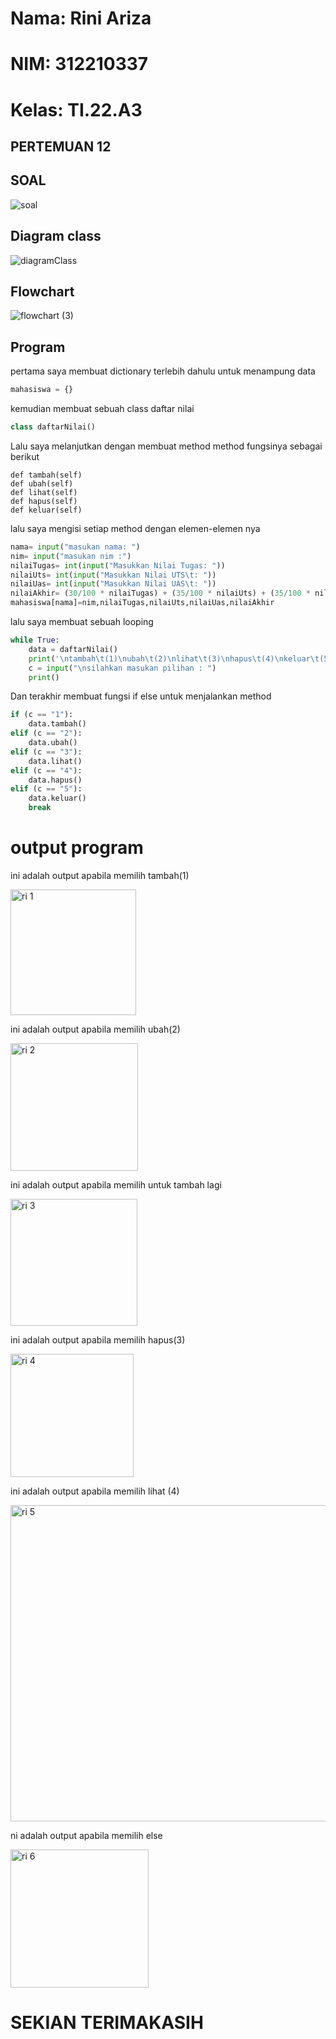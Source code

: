 # Nama: Rini Ariza
# NIM: 312210337
# Kelas: TI.22.A3

## PERTEMUAN 12
## SOAL

![soal](https://user-images.githubusercontent.com/115542704/206460646-4c089e2d-9d9c-427b-a326-d43c633e78d6.png)

## Diagram class

![diagramClass](https://user-images.githubusercontent.com/115542704/206462308-ab57022f-da40-422a-9e52-1c59252d2123.png)

## Flowchart

![flowchart (3)](https://user-images.githubusercontent.com/115542704/206462353-41fd2d95-2329-4f92-9403-e679c5bc1784.png)

## Program

pertama saya membuat dictionary terlebih dahulu untuk menampung data
```python
mahasiswa = {}
```

kemudian membuat sebuah class daftar nilai
```python
class daftarNilai()
```

Lalu saya melanjutkan dengan membuat method method fungsinya sebagai berikut
```
def tambah(self)
def ubah(self)
def lihat(self)
def hapus(self)
def keluar(self)
```

lalu saya mengisi setiap method dengan elemen-elemen nya
```python
nama= input("masukan nama: ")
nim= input("masukan nim :")                                         
nilaiTugas= int(input("Masukkan Nilai Tugas: "))
nilaiUts= int(input("Masukkan Nilai UTS\t: "))            
nilaiUas= int(input("Masukkan Nilai UAS\t: "))             
nilaiAkhir= (30/100 * nilaiTugas) + (35/100 * nilaiUts) + (35/100 * nilaiUas)
mahasiswa[nama]=nim,nilaiTugas,nilaiUts,nilaiUas,nilaiAkhir
```

lalu saya membuat sebuah looping
```python
while True:
    data = daftarNilai()
    print('\ntambah\t(1)\nubah\t(2)\nlihat\t(3)\nhapus\t(4)\nkeluar\t(5)')
    c = input("\nsilahkan masukan pilihan : ")
    print()
```

Dan terakhir membuat fungsi if else untuk menjalankan method
```python
if (c == "1"):
    data.tambah()
elif (c == "2"):
    data.ubah()
elif (c == "3"):
    data.lihat()
elif (c == "4"):
    data.hapus()
elif (c == "5"):
    data.keluar()
    break    
```

# output program

ini adalah output apabila memilih tambah(1)

<img width="201" alt="ri 1" src="https://user-images.githubusercontent.com/115542704/206483140-39549453-0508-4cce-bbb3-d7f73d897270.png">

ini adalah output apabila memilih ubah(2)

<img width="204" alt="ri 2" src="https://user-images.githubusercontent.com/115542704/206483199-e31314e6-d2ba-4110-9666-f82ce5f923c3.png">

ini adalah output apabila memilih untuk tambah lagi

<img width="203" alt="ri 3" src="https://user-images.githubusercontent.com/115542704/206483359-405e5d49-55bc-4332-a71b-0d0d3dc5cd1a.png">

ini adalah output apabila memilih hapus(3)

<img width="197" alt="ri 4" src="https://user-images.githubusercontent.com/115542704/206483433-e252c767-a030-45ed-9ce5-18db0ecc43d7.png">

ini adalah output apabila memilih lihat (4)

<img width="506" alt="ri 5" src="https://user-images.githubusercontent.com/115542704/206483485-44b5bb66-ffc6-4748-9f13-540e6a868a07.png">

ni adalah output apabila memilih else

<img width="221" alt="ri 6" src="https://user-images.githubusercontent.com/115542704/206483557-8eb6066b-c456-4244-b1e3-b9154bfb2302.png">

# SEKIAN TERIMAKASIH

